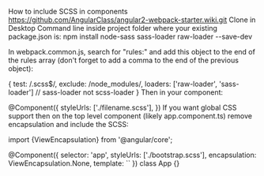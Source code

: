 How to include SCSS in components
https://github.com/AngularClass/angular2-webpack-starter.wiki.git
Clone in Desktop
Command line inside project folder where your existing package.json is: npm install node-sass sass-loader raw-loader --save-dev

In webpack.common.js, search for "rules:" and add this object to the end of the rules array (don't forget to add a comma to the end of the previous object):

{
  test: /\.scss$/,
  exclude: /node_modules/,
  loaders: ['raw-loader', 'sass-loader'] // sass-loader not scss-loader
}
Then in your component:

@Component({
  styleUrls: ['./filename.scss'],
})
If you want global CSS support then on the top level component (likely app.component.ts) remove encapsulation and include the SCSS:

import {ViewEncapsulation} from '@angular/core';

@Component({
  selector: 'app',
  styleUrls: ['./bootstrap.scss'],
  encapsulation: ViewEncapsulation.None,
  template: ``
})
class App {}